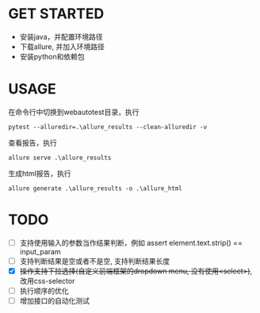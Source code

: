 
# GET STARTED
- 安装java，并配置环境路径
- 下载allure, 并加入环境路径
- 安装python和依赖包


# USAGE
在命令行中切换到webautotest目录，执行
```shell
pytest --alluredir=.\allure_results --clean-alluredir -v
```
查看报告，执行
```shell
allure serve .\allure_results
```
生成html报告，执行
```shell
allure generate .\allure_results -o .\allure_html
```

# TODO
- [ ] 支持使用输入的参数当作结果判断，例如 assert element.text.strip() == input_param
- [ ] 支持判断结果是空或者不是空, 支持判断结果长度
- [x] ~~操作支持下拉选择(自定义前端框架的dropdown menu, 没有使用\<select\>)~~, 改用css-selector
- [ ] 执行顺序的优化
- [ ] 增加接口的自动化测试
